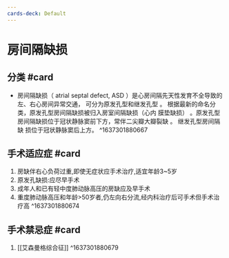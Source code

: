 ```yaml
---
cards-deck: Default
---
```


# 房间隔缺损
## 分类 #card 
- 房间隔缺损（ atrial septal defect, ASD ）是心房间隔先天性发育不全导致的左、右心房间异常交通， 可分为原发孔型和继发孔型 。 根据最新的命名分类，原发孔型房间隔缺损被归入房室间隔缺损（心内 膜垫缺损） 。原发孔型房间隔缺损位于冠状静脉窦前下方，常伴二尖瓣大瓣裂缺 。 继发孔型房间隔缺 损位于冠状静脉窦后上方。
^1637301880667


## 手术适应症 #card 
1. 房缺伴右心负荷过重,即使无症状应手术治疗,适宜年龄3~5岁
2. 原发孔缺损:应尽早手术
3. 成年人和已有轻中度肺动脉高压的房缺应及早手术
4. 重度肺动脉高压和年龄>50岁者,仍左向右分流,经内科治疗后可手术但手术治疗高
^1637301880674


## 手术禁忌症 #card 
1. [[艾森曼格综合征]]
^1637301880679
